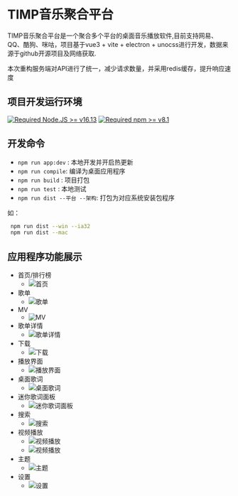 # TIMP音乐聚合平台

TIMP音乐聚合平台是一个聚合多个平台的桌面音乐播放软件,目前支持网易、QQ、酷狗、咪咕，项目基于vue3 + vite + electron + unocss进行开发，数据来源于github开源项目及网络获取.

<!-- - 网易云音乐: [网易云音乐API](https://github.com/Binaryify/NeteaseCloudMusicApi)
- QQ音乐API: [QQ音乐API](https://github.com/Rain120/qq-music-api)
- 酷狗音乐API: [酷狗音乐API](https://github.com/H-Haynes/kuwoMusicApi)
- 酷我音乐API: [酷我与酷狗同项目](https://github.com/H-Haynes/kuwoMusicApi) -->

本次重构服务端对API进行了统一，减少请求数量，并采用redis缓存，提升响应速度

## 项目开发运行环境

[![Required Node.JS >= v16.13](https://img.shields.io/static/v1?label=node&message=%3E=16.13&logo=node.js&color)](https://nodejs.org/about/releases/)
[![Required npm >= v8.1](https://img.shields.io/static/v1?label=npm&message=%3E=8.1&logo=npm&color)](https://github.com/npm/cli/releases)

## 开发命令

- `npm run app:dev` : 本地开发并开启热更新
- `npm run compile`: 编译为桌面应用程序
- `npm run build` : 项目打包
- `npm run test` : 本地测试
- `npm run dist --平台 --架构`: 打包为对应系统安装包程序

如：

```bash
 npm run dist --win --ia32
 npm run dist --mac
```

<!-- ## mac logo生成

```shell
mkdir fan.iconset
sips -z 16 16     ~/logo.png --out fan.iconset/icon_16x16.png
sips -z 32 32     ~/logo.png --out fan.iconset/icon_16x16@2x.png
sips -z 32 32     ~/logo.png --out fan.iconset/icon_32x32.png
sips -z 64 64     ~/logo.png --out fan.iconset/icon_32x32@2x.png
sips -z 64 64     ~/logo.png --out fan.iconset/icon_64x64.png
sips -z 128 128     ~/logo.png --out fan.iconset/icon_64x64@2x.png
sips -z 128 128   ~/logo.png --out fan.iconset/icon_128x128.png
sips -z 256 256   ~/logo.png --out fan.iconset/icon_128x128@2x.png
sips -z 256 256   ~/logo.png --out fan.iconset/icon_256x256.png
sips -z 512 512   ~/logo.png --out fan.iconset/icon_256x256@2x.png
sips -z 512 512   ~/logo.png --out fan.iconset/icon_512x512.png
sips -z 1024 1024   ~/logo.png --out fan.iconset/icon_512x512@2x.png
sips -z 1024 1024   ~/logo.png --out fan.iconset/icon_1024x1024.png
iconutil -c icns fan.iconset -o logo.icns
``` -->

## 应用程序功能展示

+ 首页/排行榜
  + ![首页](./desc/rank.png)
+ 歌单
  + ![歌单](./desc/songList.png)
+ MV
  + ![MV](./desc/videoList.png)
+ 歌单详情
  + ![歌单详情](./desc/detail.png)
+ 下载
  + ![下载](./desc/download.png)
+ 播放界面
  + ![播放界面](./desc/lyric.png)
+ 桌面歌词
  + ![桌面歌词](./desc/desk-lyric.png)
+ 迷你歌词面板
  + ![迷你歌词面板](./desc/miniLyric.png)
+ 搜索
  + ![搜索](./desc/search.png)
+ 视频播放
  + ![视频播放](./desc/videoPlayer.png)
  + ![视频播放](./desc/videoDetail.png)
+ 主题
  + ![主题](./desc/theme.png)
+ 设置
  + ![设置](./desc/setting.png)
